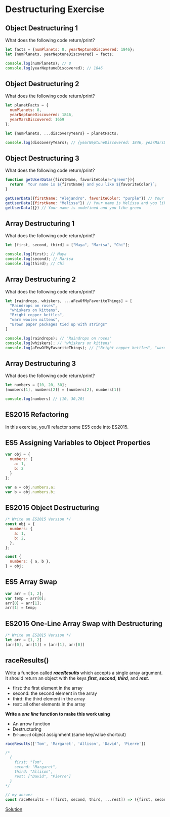 # **Destructuring Exercise**

## **Object Destructuring 1**

What does the following code return/print?

```jsx
let facts = {numPlanets: 8, yearNeptuneDiscovered: 1846};
let {numPlanets, yearNeptuneDiscovered} = facts;

console.log(numPlanets); // 8
console.log(yearNeptuneDiscovered); // 1846
```

## **Object Destructuring 2**

What does the following code return/print?

```jsx
let planetFacts = {
  numPlanets: 8,
  yearNeptuneDiscovered: 1846,
  yearMarsDiscovered: 1659
};

let {numPlanets, ...discoveryYears} = planetFacts;

console.log(discoveryYears); // {yearNeptuneDiscovered: 1846, yearMarsDiscovered: 1659}
```

## **Object Destructuring 3**

What does the following code return/print?

```jsx
function getUserData({firstName, favoriteColor="green"}){
  return `Your name is ${firstName} and you like ${favoriteColor}`;
}

getUserData({firstName: "Alejandro", favoriteColor: "purple"}) // Your name is Alejandro and you like purple
getUserData({firstName: "Melissa"}) // Your name is Melissa and you like green
getUserData({}) // Your name is undefined and you like green
```

## **Array Destructuring 1**

What does the following code return/print?

```jsx
let [first, second, third] = ["Maya", "Marisa", "Chi"];

console.log(first); // Maya
console.log(second); // Marisa
console.log(third); // Chi
```

## **Array Destructuring 2**

What does the following code return/print?

```jsx
let [raindrops, whiskers, ...aFewOfMyFavoriteThings] = [
  "Raindrops on roses",
  "whiskers on kittens",
  "Bright copper kettles",
  "warm woolen mittens",
  "Brown paper packages tied up with strings"
]

console.log(raindrops); // "Raindrops on roses"
console.log(whiskers); // "whiskers on kittens"
console.log(aFewOfMyFavoriteThings); // ["Bright copper kettles", "warm woolen mittens", "Brown paper packages tied up with strings"]
```

## **Array Destructuring 3**

What does the following code return/print?

```jsx
let numbers = [10, 20, 30];
[numbers[1], numbers[2]] = [numbers[2], numbers[1]]

console.log(numbers) // [10, 30,20]
```

## **ES2015 Refactoring**

In this exercise, you’ll refactor some ES5 code into ES2015.

## **ES5 Assigning Variables to Object Properties**

```jsx
var obj = {
  numbers: {
    a: 1,
    b: 2
  }
};

var a = obj.numbers.a;
var b = obj.numbers.b;
```

## **ES2015 Object Destructuring**

```jsx
/* Write an ES2015 Version */
const obj = {
  numbers: {
    a: 1,
    b: 2,
  },
};

const {
  numbers: { a, b },
} = obj;
```

## **ES5 Array Swap**

```jsx
var arr = [1, 2];
var temp = arr[0];
arr[0] = arr[1];
arr[1] = temp;
```

## **ES2015 One-Line Array Swap with Destructuring**

```jsx
/* Write an ES2015 Version */
let arr = [1, 2]
[arr[0], arr[1]] = [arr[1], arr[0]]
```

## **raceResults()**

Write a function called ***raceResults*** which accepts a single array argument. It should return an object with the keys ***first***, ***second***, ***third***, and ***rest***.

- first: the first element in the array
- second: the second element in the array
- third: the third element in the array
- rest: all other elements in the array

**Write a *one line* function to make this work using**

- An arrow function
- Destructuring
- `Enhanced` object assignment (same key/value shortcut)

```jsx
raceResults(['Tom', 'Margaret', 'Allison', 'David', 'Pierre'])

/*
  {
    first: "Tom",
    second: "Margaret",
    third: "Allison",
    rest: ["David", "Pierre"]
  }
*/

// my answer
const raceResults = ([first, second, third, ...rest]) => ({first, second, third, rest})
```

[Solution](https://lessons.springboard.com/Solution-63899ec524904825837602a7e0f50ccd?pvs=21)

